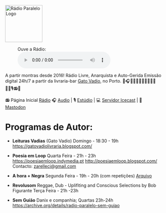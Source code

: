 
<img src="https://raw.githubusercontent.com/RadioParalelo/RadioParalelo/refs/heads/main/web/RadioParalelo-BlackStar.png" alt="Rádio Paralelo Logo" width="120" />

<figure>
       <figcaption>Ouve a Rádio:</figcaption>
       <audio controls src="https://radioparalelo.indymedia.pt:8443/main.ogg"></audio>
       <a href="https://radioparalelo.indymedia.pt:8443/main.ogg"></a>
</figure>

A partir montras desde 2016!
Rádio Livre, Anarquista e Auto-Gerida 
Emissão digital 24h/7 a partir da livraria-bar [Gato Vadio](https://gatovadiolivraria.blogspot.com), no Porto.
🎹🎧🎷🎵🎸🎺🎶🎻📣🌐🏴🇵🇸🎙📻🛜

📻 Página Inicial [Rádio](http://radio.indymedia.pt/)
🎧 [Audio](https://radioparalelo.indymedia.pt:8443/main.ogg) | 🎙 [Estúdio](https://radioparalelo.indymedia.pt) | 💻 [Servidor Icecast](https://radioparalelo.indymedia.pt:8443/) | 🐘 [Mastodon](https://kolektiva.social/@paralelo) 

# Programas de Autor:

- **Leituras Vadias** (Gato Vadio)
Domingo - 18:30 - 19h 
https://gatovadiolivraria.blogspot.com/

- **Poesia em Loop**
Quarta Feira - 21h - 23h
https://poesiaemloop.indymedia.pt
http://poesiaemloop.blogspot.com/
Contacto: zarelleci@gmail.com

- **A hora + Negra**
Segunda Feira - 19h - 20h (com repetições)
[Arquivo](https://archive.org/search?query=subject%3A%22ahoramaisnegraparalelo%22)

- **Revolusom**
Reggae, Dub - Uplifiting and Conscious Selections by Bob Figurante
Terça Feira - 21h -23h

- **Sem Guião**
Danix e companhia; 
Quartas 23h-24h
https://archive.org/details/radio-paralelo-sem-guiao

